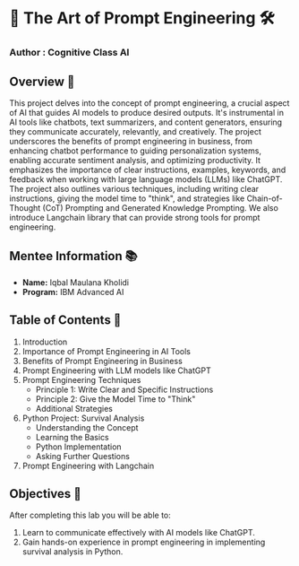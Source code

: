 # 🎨 The Art of Prompt Engineering 🛠️
### **Author : Cognitive Class AI**

## Overview 🌟
This project delves into the concept of prompt engineering, a crucial aspect of AI that guides AI models to produce desired outputs. It's instrumental in AI tools like chatbots, text summarizers, and content generators, ensuring they communicate accurately, relevantly, and creatively. The project underscores the benefits of prompt engineering in business, from enhancing chatbot performance to guiding personalization systems, enabling accurate sentiment analysis, and optimizing productivity. It emphasizes the importance of clear instructions, examples, keywords, and feedback when working with large language models (LLMs) like ChatGPT. The project also outlines various techniques, including writing clear instructions, giving the model time to "think", and strategies like Chain-of-Thought (CoT) Prompting and Generated Knowledge Prompting. We also introduce Langchain library that can provide strong tools for prompt engineering.

## Mentee Information 📚
- **Name:** Iqbal Maulana Kholidi
- **Program:** IBM Advanced AI

## Table of Contents 📑
1. Introduction
2. Importance of Prompt Engineering in AI Tools
3. Benefits of Prompt Engineering in Business
4. Prompt Engineering with LLM models like ChatGPT
5. Prompt Engineering Techniques
    - Principle 1: Write Clear and Specific Instructions
    - Principle 2: Give the Model Time to "Think"
    - Additional Strategies
6. Python Project: Survival Analysis
    - Understanding the Concept
    - Learning the Basics
    - Python Implementation
    - Asking Further Questions
7. Prompt Engineering with Langchain

## Objectives 🎯
After completing this lab you will be able to:
1. Learn to communicate effectively with AI models like ChatGPT.
2. Gain hands-on experience in prompt engineering in implementing survival analysis in Python.
